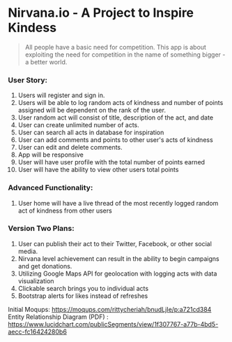 # Nirvana.io - A Project to Inspire Kindess
> All people have a basic need for competition. This app is about exploiting the need for competition in the name of something bigger - a better world. 

### User Story: 
1. Users will register and sign in. 
2. Users will be able to log random acts of kindness and number of points assigned will be dependent on the rank of the user. 
3. User random act will consist of title, description of the act, and date
4. User can create unlimited number of acts. 
5. User can search all acts in database for inspiration
6. User can add comments and points to other user's acts of kindness
7. User can edit and delete comments. 
8. App will be responsive
9. User will have user profile with the total number of points earned
10. User will have the ability to view other users total points

### Advanced Functionality: 
1. User home will have a live thread of the most recently logged random act of kindness from other users

### Version Two Plans: 
1. User can publish their act to their Twitter, Facebook, or other social media.
2. Nirvana level achievement can result in the ability to begin campaigns and get donations.
3. Utilizing Google Maps API for geolocation with logging acts with data visualization
4. Clickable search brings you to individual acts
5. Bootstrap alerts for likes instead of refreshes

Initial Moqups: https://moqups.com/rittycheriah/bnudLjIe/p:a721cd384
Entity Relationship Diagram (PDF) : https://www.lucidchart.com/publicSegments/view/1f307767-a77b-4bd5-aecc-fc16424280b6
